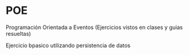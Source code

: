 # POE
Programación Orientada a Eventos (Ejercicios vistos en clases y guias resueltas)

Ejercicio bpasico utilizando persistencia de datos
